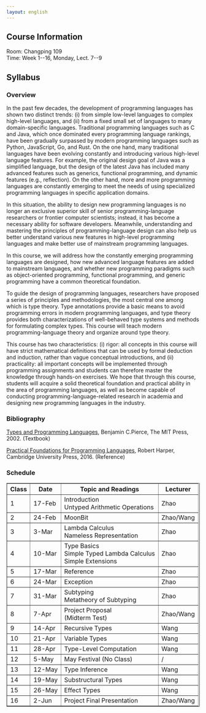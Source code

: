 ```yaml
---
layout: english
---
```


## Course Information

Room: Changping 109<br>
Time: Week 1--16, Monday, Lect. 7--9

## Syllabus

### Overview

In the past few decades, the development of programming languages has shown two distinct trends: (i) from simple low-level languages to complex high-level languages, and (ii) from a fixed small set of languages to many domain-specific languages. Traditional programming languages such as C and Java, which once dominated every programming language rankings, have been gradually surpassed by modern programming languages such as Python, JavaScript, Go, and Rust. On the one hand, many traditional languages have been evolving constantly and introducing various high-level language features. For example, the original design goal of Java was a simplified language, but the design of the latest Java has included many advanced features such as generics, functional programming, and dynamic features (e.g., reflection). On the other hand, more and more programming languages are constantly emerging to meet the needs of using specialized programming languages in specific application domains.<br>

In this situation, the ability to design new programming languages is no longer an exclusive superior skill of senior programming-language researchers or frontier computer scientists; instead, it has become a necessary ability for software developers. Meanwhile, understanding and mastering the principles of programming-language design can also help us better understand various new features in high-level programming languages and make better use of mainstream programming languages.<br>

In this course, we will address how the constantly emerging programming languages are designed, how new advanced language features are added to mainstream languages, and whether new programming paradigms such as object-oriented programming, functional programming, and generic programming have a common theoretical foundation.<br>

To guide the design of programming languages, researchers have proposed a series of principles and methodologies, the most central one among which is type theory. Type annotations provide a basic means to avoid programming errors in modern programming languages, and type theory provides both characterizations of well-behaved type systems and methods for formulating complex types. This course will teach modern programming-language theory and organize around type theory.<br>

This course has two characteristics: (i) rigor: all concepts in this course will have strict mathematical definitions that can be used by formal deduction and induction, rather than vague conceptual introductions, and (ii) practicality: all important concepts will be implemented through programming assignments and students can therefore master the knowledge through hands-on exercises. We hope that through this course, students will acquire a solid theoretical foundation and practical ability in the area of programming languages, as well as become capable of conducting programming-language-related research in academia and designing new programming languages in the industry.<br>

### Bibliography

[Types and Programming Languages](https://www.cis.upenn.edu/~bcpierce/tapl/), Benjamin C.Pierce, The MIT Press, 2002. (Textbook)

[Practical Foundations for Programming Languages](https://www.cs.cmu.edu/~rwh/pfpl/), Robert Harper, Cambridge University Press, 2016. (Reference)

### Schedule

<table border="1" cellspacing="1">
    <thead>
        <tr>
            <th>Class</th>
            <th>Date</th>
            <th>Topic and Readings</th>
            <th>Lecturer</th>
        </tr>
    </thead>
    <tbody>
        <tr>
            <td>1</td>
            <td>17-Feb</td>
            <td>Introduction<br>Untyped Arithmetic Operations</td>
            <td>Zhao</td>
        </tr>
               <tr>
            <td>2</td>
            <td>24-Feb</td>
            <td>MoonBit</td>
            <td>Zhao/Wang</td>
        </tr>
        <tr>
            <td>3</td>
            <td>3-Mar</td>
            <td>Lambda Calculus<br>Nameless Representation</td>
            <td>Zhao</td>
        </tr>
        <tr>
            <td>4</td>
            <td>10-Mar</td>
            <td>Type Basics<br>Simple Typed Lambda Calculus<br>Simple Extensions</td>
            <td>Zhao</td>
        </tr>
        <tr>
            <td>5</td>
            <td>17-Mar</td>
            <td>Reference</td>
            <td>Zhao</td>
        </tr>
        <tr>
            <td>6</td>
            <td>24-Mar</td>
            <td>Exception</td>
            <td>Zhao</td>
        </tr>
        <tr>
            <td>7</td>
            <td>31-Mar</td>
            <td>Subtyping<br>Metatheory of Subtyping</td>
            <td>Zhao</td>
        </tr>
        <tr>
            <td>8</td>
            <td>7-Apr</td>
            <td>Project Proposal<br>(Midterm Test)</td>
            <td>Zhao/Wang</td>
        </tr>
        <tr>
            <td>9</td>
            <td>14-Apr</td>
            <td>Recursive Types</td>
            <td>Wang</td>
        </tr>
        <tr>
            <td>10</td>
            <td>21-Apr</td>
            <td>Variable Types</td>
            <td>Wang</td>
        </tr>
        <tr>
            <td>11</td>
            <td>28-Apr</td>
            <td>Type-Level Computation</td>
            <td>Wang</td>
        </tr>
        <tr>
            <td>12</td>
            <td>5-May</td>
            <td>May Festival (No Class)</td>
            <td>/</td>
        </tr>
        <tr>
            <td>13</td>
            <td>12-May</td>
            <td>Type Inference</td>
            <td>Wang</td>
        </tr>
        <tr>
            <td>14</td>
            <td>19-May</td>
            <td>Substructural Types</td>
            <td>Wang</td>
        </tr>
        <tr>
            <td>15</td>
            <td>26-May</td>
            <td>Effect Types</td>
            <td>Wang</td>
        </tr>
        <tr>
            <td>16</td>
            <td>2-Jun</td>
            <td>Project Final Presentation</td>
            <td>Zhao/Wang</td>
        </tr>
    </tbody>
</table>
